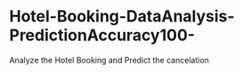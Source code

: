 # Hotel-Booking-DataAnalysis-PredictionAccuracy100-
Analyze the Hotel Booking and Predict the cancelation
